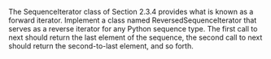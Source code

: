 The SequenceIterator class of Section 2.3.4 provides what is known as a
forward iterator. Implement a class named ReversedSequenceIterator that
serves as a reverse iterator for any Python sequence type. The first
call to next should return the last element of the sequence, the second
call to next should return the second-to-last element, and so forth.
